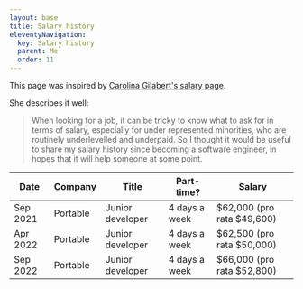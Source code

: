 ```yaml
---
layout: base
title: Salary history
eleventyNavigation:
  key: Salary history
  parent: Me
  order: 11
---
```


This page was inspired by [Carolina Gilabert's salary page](https://carol.gg/salary/).

She describes it well:

> When looking for a job, it can be tricky to know what to ask for in terms of salary, especially for under represented minorities, who are routinely underlevelled and underpaid. So I thought it would be useful to share my salary history since becoming a software engineer, in hopes that it will help someone at some point.

<div class="[ table-container ]">
	<table>
		<thead>
			<tr>
				<th>Date</th>
				<th>Company</th>
				<th>Title</th>
				<th>Part-time?</th>
				<th>Salary</th>
			</tr>
		</thead>
		<tbody>
			<tr>
				<td><time>Sep 2021</time></td>
				<td>Portable</td>
				<td>Junior developer</td>
				<td>4 days a week</td>
				<td>$62,000 (pro rata $49,600)</td>
			</tr>
			<tr>
				<td><time>Apr 2022</time></td>
				<td>Portable</td>
				<td>Junior developer</td>
				<td>4 days a week</td>
				<td>$62,500 (pro rata $50,000)</td>
			</tr>
			<tr>
				<td><time>Sep 2022</time></td>
				<td>Portable</td>
				<td>Junior developer</td>
				<td>4 days a week</td>
				<td>$66,000 (pro rata $52,800)</td>
			</tr>
		</tbody>
	</table>
</div>
